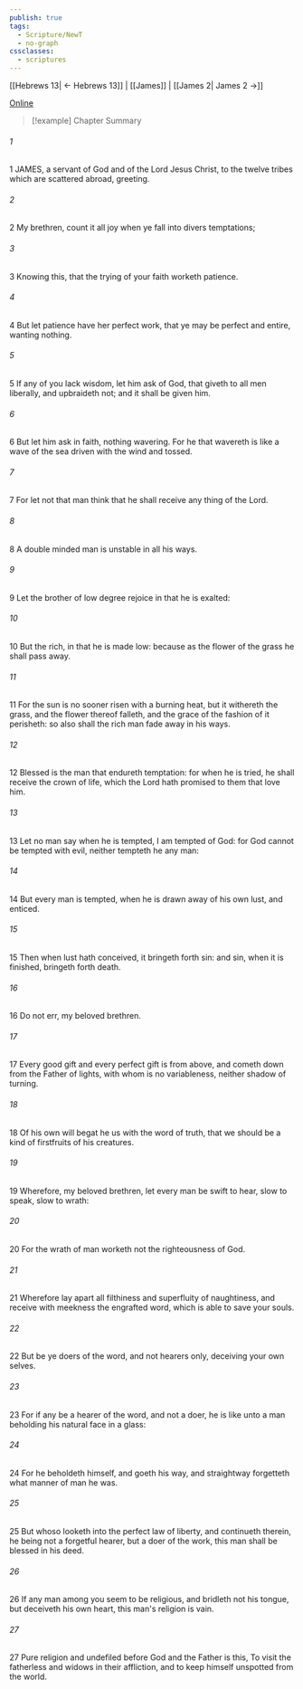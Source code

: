 ```yaml
---
publish: true
tags:
  - Scripture/NewT
  - no-graph
cssclasses:
  - scriptures
---
```

[[Hebrews 13| ← Hebrews 13]] | [[James]] | [[James 2| James 2 →]]

[Online](https://churchofjesuschrist.org/study/scriptures/nt/james/1?lang=eng)

>[!example] Chapter Summary
>
###### 1
1 JAMES, a servant of God and of the Lord Jesus Christ, to the twelve tribes which are scattered abroad, greeting.
###### 2
2 My brethren, count it all joy when ye fall into divers temptations;
###### 3
3 Knowing this, that the trying of your faith worketh patience.
###### 4
4 But let patience have her perfect work, that ye may be perfect and entire, wanting nothing.
###### 5
5 If any of you lack wisdom, let him ask of God, that giveth to all men liberally, and upbraideth not; and it shall be given him.
###### 6
6 But let him ask in faith, nothing wavering. For he that wavereth is like a wave of the sea driven with the wind and tossed.
###### 7
7 For let not that man think that he shall receive any thing of the Lord.
###### 8
8 A double minded man is unstable in all his ways.
###### 9
9 Let the brother of low degree rejoice in that he is exalted:
###### 10
10 But the rich, in that he is made low: because as the flower of the grass he shall pass away.
###### 11
11 For the sun is no sooner risen with a burning heat, but it withereth the grass, and the flower thereof falleth, and the grace of the fashion of it perisheth: so also shall the rich man fade away in his ways.
###### 12
12 Blessed is the man that endureth temptation: for when he is tried, he shall receive the crown of life, which the Lord hath promised to them that love him.
###### 13
13 Let no man say when he is tempted, I am tempted of God: for God cannot be tempted with evil, neither tempteth he any man:
###### 14
14 But every man is tempted, when he is drawn away of his own lust, and enticed.
###### 15
15 Then when lust hath conceived, it bringeth forth sin: and sin, when it is finished, bringeth forth death.
###### 16
16 Do not err, my beloved brethren.
###### 17
17 Every good gift and every perfect gift is from above, and cometh down from the Father of lights, with whom is no variableness, neither shadow of turning.
###### 18
18 Of his own will begat he us with the word of truth, that we should be a kind of firstfruits of his creatures.
###### 19
19 Wherefore, my beloved brethren, let every man be swift to hear, slow to speak, slow to wrath:
###### 20
20 For the wrath of man worketh not the righteousness of God.
###### 21
21 Wherefore lay apart all filthiness and superfluity of naughtiness, and receive with meekness the engrafted word, which is able to save your souls.
###### 22
22 But be ye doers of the word, and not hearers only, deceiving your own selves.
###### 23
23 For if any be a hearer of the word, and not a doer, he is like unto a man beholding his natural face in a glass:
###### 24
24 For he beholdeth himself, and goeth his way, and straightway forgetteth what manner of man he was.
###### 25
25 But whoso looketh into the perfect law of liberty, and continueth therein, he being not a forgetful hearer, but a doer of the work, this man shall be blessed in his deed.
###### 26
26 If any man among you seem to be religious, and bridleth not his tongue, but deceiveth his own heart, this man's religion is vain.
###### 27
27 Pure religion and undefiled before God and the Father is this, To visit the fatherless and widows in their affliction, and to keep himself unspotted from the world.



